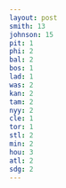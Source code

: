 ```yaml
---
layout: post
smith: 13
johnson: 15
pit: 1
phi: 2
bal: 2
bos: 1
lad: 1
was: 2
kan: 2
tam: 2
nyy: 2
cle: 1
tor: 1
stl: 2
min: 2
hou: 3
atl: 2
sdg: 2
---
```

